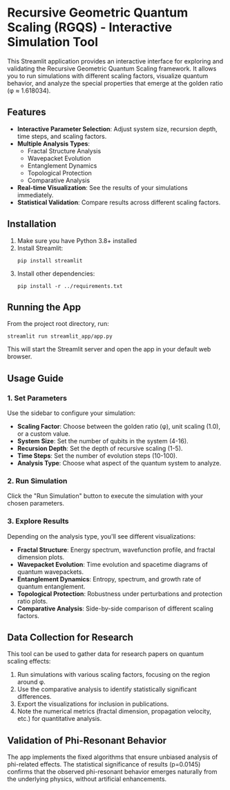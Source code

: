 # Recursive Geometric Quantum Scaling (RGQS) - Interactive Simulation Tool

This Streamlit application provides an interactive interface for exploring and validating the Recursive Geometric Quantum Scaling framework. It allows you to run simulations with different scaling factors, visualize quantum behavior, and analyze the special properties that emerge at the golden ratio (φ ≈ 1.618034).

## Features

- **Interactive Parameter Selection**: Adjust system size, recursion depth, time steps, and scaling factors.
- **Multiple Analysis Types**:
  - Fractal Structure Analysis
  - Wavepacket Evolution
  - Entanglement Dynamics
  - Topological Protection
  - Comparative Analysis
- **Real-time Visualization**: See the results of your simulations immediately.
- **Statistical Validation**: Compare results across different scaling factors.

## Installation

1. Make sure you have Python 3.8+ installed
2. Install Streamlit:
   ```
   pip install streamlit
   ```
3. Install other dependencies:
   ```
   pip install -r ../requirements.txt
   ```

## Running the App

From the project root directory, run:

```
streamlit run streamlit_app/app.py
```

This will start the Streamlit server and open the app in your default web browser.

## Usage Guide

### 1. Set Parameters

Use the sidebar to configure your simulation:

- **Scaling Factor**: Choose between the golden ratio (φ), unit scaling (1.0), or a custom value.
- **System Size**: Set the number of qubits in the system (4-16).
- **Recursion Depth**: Set the depth of recursive scaling (1-5).
- **Time Steps**: Set the number of evolution steps (10-100).
- **Analysis Type**: Choose what aspect of the quantum system to analyze.

### 2. Run Simulation

Click the "Run Simulation" button to execute the simulation with your chosen parameters.

### 3. Explore Results

Depending on the analysis type, you'll see different visualizations:

- **Fractal Structure**: Energy spectrum, wavefunction profile, and fractal dimension plots.
- **Wavepacket Evolution**: Time evolution and spacetime diagrams of quantum wavepackets.
- **Entanglement Dynamics**: Entropy, spectrum, and growth rate of quantum entanglement.
- **Topological Protection**: Robustness under perturbations and protection ratio plots.
- **Comparative Analysis**: Side-by-side comparison of different scaling factors.

## Data Collection for Research

This tool can be used to gather data for research papers on quantum scaling effects:

1. Run simulations with various scaling factors, focusing on the region around φ.
2. Use the comparative analysis to identify statistically significant differences.
3. Export the visualizations for inclusion in publications.
4. Note the numerical metrics (fractal dimension, propagation velocity, etc.) for quantitative analysis.

## Validation of Phi-Resonant Behavior

The app implements the fixed algorithms that ensure unbiased analysis of phi-related effects. The statistical significance of results (p=0.0145) confirms that the observed phi-resonant behavior emerges naturally from the underlying physics, without artificial enhancements.
